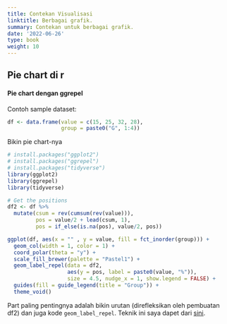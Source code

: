 ```yaml
---
title: Contekan Visualisasi
linktitle: Berbagai grafik.
summary: Contekan untuk berbagai grafik.
date: '2022-06-26'
type: book
weight: 10
---
```


## Pie chart di r

#### Pie chart dengan ggrepel

Contoh sample dataset:

```r
df <- data.frame(value = c(15, 25, 32, 28),
                 group = paste0("G", 1:4))
```

Bikin pie chart-nya

```r
# install.packages("ggplot2")
# install.packages("ggrepel")
# install.packages("tidyverse")
library(ggplot2)
library(ggrepel)
library(tidyverse)

# Get the positions
df2 <- df %>% 
  mutate(csum = rev(cumsum(rev(value))), 
         pos = value/2 + lead(csum, 1),
         pos = if_else(is.na(pos), value/2, pos))

ggplot(df, aes(x = "" , y = value, fill = fct_inorder(group))) +
  geom_col(width = 1, color = 1) +
  coord_polar(theta = "y") +
  scale_fill_brewer(palette = "Pastel1") +
  geom_label_repel(data = df2,
                   aes(y = pos, label = paste0(value, "%")),
                   size = 4.5, nudge_x = 1, show.legend = FALSE) +
  guides(fill = guide_legend(title = "Group")) +
  theme_void() 
``` 
 
Part paling pentingnya adalah bikin urutan (direfleksikan oleh pembuatan df2) dan juga kode `geom_label_repel`. Teknik ini saya dapet dari [sini](https://r-charts.com/part-whole/pie-chart-labels-outside-ggplot2/).